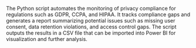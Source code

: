 The Python script automates the monitoring of privacy compliance for regulations such as GDPR, CCPA, and HIPAA. It tracks compliance gaps and generates a report summarizing potential issues such as missing user consent, data retention violations, and access control gaps. The script outputs the results in a CSV file that can be imported into Power BI for visualization and further analysis.
